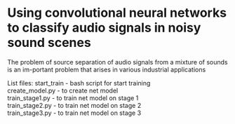 # Using convolutional neural networks to classify  audio signals in noisy sound scenes

The problem of source separation of audio signals from a mixture of sounds is an im-portant problem that arises in various industrial applications <br>


List files:
start_train - bash script for start training <br>
create_model.py - to create net model <br>
train_stage1.py - to train net model on stage 1 <br>
train_stage2.py - to train net model on stage 2 <br>
train_stage3.py - to train net model on stage 3 <br>


